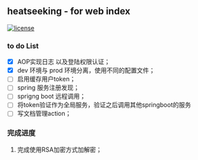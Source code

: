 ## heatseeking - for web index 


[![license](https://img.shields.io/github/license/mashape/apistatus.svg?style=plastic)](https://opensource.org/licenses/MIT)


### to do List

- [x] AOP实现日志 以及登陆权限认证；
- [x] dev 环境与 prod 环境分离，使用不同的配置文件；
- [ ] 启用缓存用户token；
- [ ] spring 服务注册发现；
- [ ] sprigng boot 远程调用；
- [ ] 将token验证作为全局服务，验证之后调用其他springboot的服务
- [ ] 写文档管理action；

### 完成进度
1. 完成使用RSA加密方式加解密；

